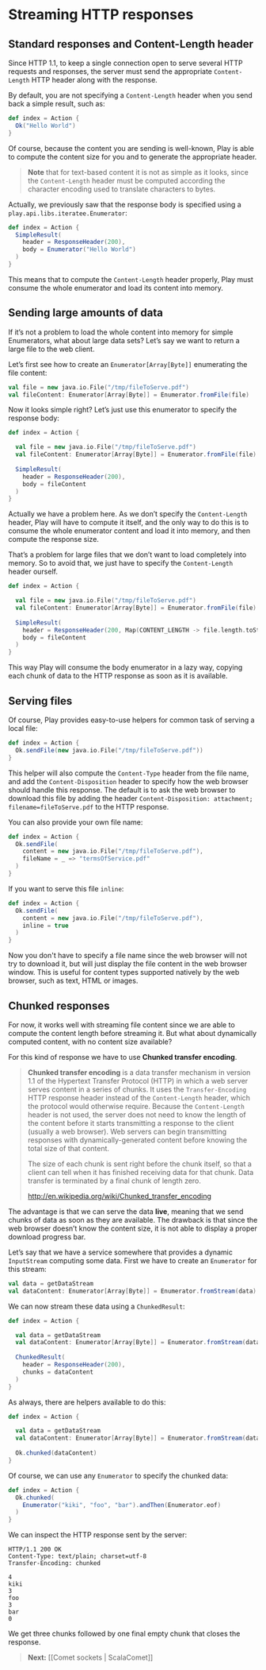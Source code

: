 <!--- Copyright (C) 2009-2013 Typesafe Inc. <http://www.typesafe.com> -->
# Streaming HTTP responses

## Standard responses and Content-Length header

Since HTTP 1.1, to keep a single connection open to serve several HTTP requests and responses, the server must send the appropriate `Content-Length` HTTP header along with the response. 

By default, you are not specifying a `Content-Length` header when you send back a simple result, such as:

```scala
def index = Action {
  Ok("Hello World")
}
```

Of course, because the content you are sending is well-known, Play is able to compute the content size for you and to generate the appropriate header.

> **Note** that for text-based content it is not as simple as it looks, since the `Content-Length` header must be computed according the character encoding used to translate characters to bytes.

Actually, we previously saw that the response body is specified using a `play.api.libs.iteratee.Enumerator`:

```scala
def index = Action {
  SimpleResult(
    header = ResponseHeader(200),
    body = Enumerator("Hello World")
  )
}
```

This means that to compute the `Content-Length` header properly, Play must consume the whole enumerator and load its content into memory. 

## Sending large amounts of data

If it’s not a problem to load the whole content into memory for simple Enumerators, what about large data sets? Let’s say we want to return a large file to the web client.

Let’s first see how to create an `Enumerator[Array[Byte]]` enumerating the file content:

```scala
val file = new java.io.File("/tmp/fileToServe.pdf")
val fileContent: Enumerator[Array[Byte]] = Enumerator.fromFile(file)
```

Now it looks simple right? Let’s just use this enumerator to specify the response body:

```scala
def index = Action {

  val file = new java.io.File("/tmp/fileToServe.pdf")
  val fileContent: Enumerator[Array[Byte]] = Enumerator.fromFile(file)    
    
  SimpleResult(
    header = ResponseHeader(200),
    body = fileContent
  )
}
```

Actually we have a problem here. As we don’t specify the `Content-Length` header, Play will have to compute it itself, and the only way to do this is to consume the whole enumerator content and load it into memory, and then compute the response size.

That’s a problem for large files that we don’t want to load completely into memory. So to avoid that, we just have to specify the `Content-Length` header ourself.

```scala
def index = Action {

  val file = new java.io.File("/tmp/fileToServe.pdf")
  val fileContent: Enumerator[Array[Byte]] = Enumerator.fromFile(file)    
    
  SimpleResult(
    header = ResponseHeader(200, Map(CONTENT_LENGTH -> file.length.toString)),
    body = fileContent
  )
}
```

This way Play will consume the body enumerator in a lazy way, copying each chunk of data to the HTTP response as soon as it is available.

## Serving files

Of course, Play provides easy-to-use helpers for common task of serving a local file:

```scala
def index = Action {
  Ok.sendFile(new java.io.File("/tmp/fileToServe.pdf"))
}
```

This helper will also compute the `Content-Type` header from the file name, and add the `Content-Disposition` header to specify how the web browser should handle this response. The default is to ask the web browser to download this file by adding the header `Content-Disposition: attachment; filename=fileToServe.pdf` to the HTTP response.

You can also provide your own file name:

```scala
def index = Action {
  Ok.sendFile(
    content = new java.io.File("/tmp/fileToServe.pdf"),
    fileName = _ => "termsOfService.pdf"
  )
}
```

If you want to serve this file `inline`:

```scala
def index = Action {
  Ok.sendFile(
    content = new java.io.File("/tmp/fileToServe.pdf"),
    inline = true
  )
}
```

Now you don't have to specify a file name since the web browser will not try to download it, but will just display the file content in the web browser window. This is useful for content types supported natively by the web browser, such as text, HTML or images.

## Chunked responses

For now, it works well with streaming file content since we are able to compute the content length before streaming it. But what about dynamically computed content, with no content size available?

For this kind of response we have to use **Chunked transfer encoding**. 

> **Chunked transfer encoding** is a data transfer mechanism in version 1.1 of the Hypertext Transfer Protocol (HTTP) in which a web server serves content in a series of chunks. It uses the `Transfer-Encoding` HTTP response header instead of the `Content-Length` header, which the protocol would otherwise require. Because the `Content-Length` header is not used, the server does not need to know the length of the content before it starts transmitting a response to the client (usually a web browser). Web servers can begin transmitting responses with dynamically-generated content before knowing the total size of that content.
> 
> The size of each chunk is sent right before the chunk itself, so that a client can tell when it has finished receiving data for that chunk. Data transfer is terminated by a final chunk of length zero.
>
> <http://en.wikipedia.org/wiki/Chunked_transfer_encoding>

The advantage is that we can serve the data **live**, meaning that we send chunks of data as soon as they are available. The drawback is that since the web browser doesn’t know the content size, it is not able to display a proper download progress bar.

Let’s say that we have a service somewhere that provides a dynamic `InputStream` computing some data. First we have to create an `Enumerator` for this stream:

```scala
val data = getDataStream
val dataContent: Enumerator[Array[Byte]] = Enumerator.fromStream(data)
```

We can now stream these data using a `ChunkedResult`:

```scala
def index = Action {

  val data = getDataStream
  val dataContent: Enumerator[Array[Byte]] = Enumerator.fromStream(data)
  
  ChunkedResult(
    header = ResponseHeader(200),
    chunks = dataContent
  )
}
```

As always, there are helpers available to do this:

```scala
def index = Action {

  val data = getDataStream
  val dataContent: Enumerator[Array[Byte]] = Enumerator.fromStream(data)
  
  Ok.chunked(dataContent)
}
```

Of course, we can use any `Enumerator` to specify the chunked data:

```scala
def index = Action {
  Ok.chunked(
    Enumerator("kiki", "foo", "bar").andThen(Enumerator.eof)
  )
}
```

We can inspect the HTTP response sent by the server:

```
HTTP/1.1 200 OK
Content-Type: text/plain; charset=utf-8
Transfer-Encoding: chunked

4
kiki
3
foo
3
bar
0

```

We get three chunks followed by one final empty chunk that closes the response.

> **Next:** [[Comet sockets | ScalaComet]]
